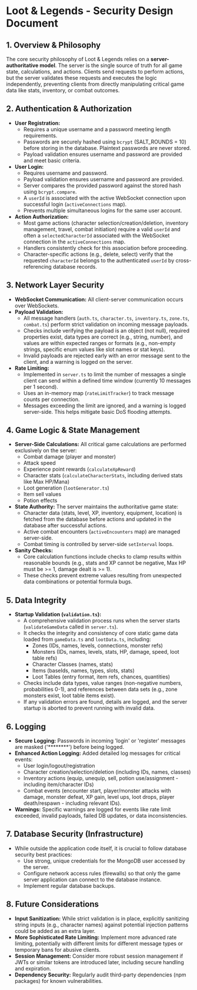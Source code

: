 # Loot & Legends - Security Design Document

## 1. Overview & Philosophy

The core security philosophy of Loot & Legends relies on a **server-authoritative model**. The server is the single source of truth for all game state, calculations, and actions. Clients send requests to perform actions, but the server validates these requests and executes the logic independently, preventing clients from directly manipulating critical game data like stats, inventory, or combat outcomes.

## 2. Authentication & Authorization

*   **User Registration:**
    *   Requires a unique username and a password meeting length requirements.
    *   Passwords are securely hashed using `bcrypt` (SALT_ROUNDS = 10) before storing in the database. Plaintext passwords are never stored.
    *   Payload validation ensures username and password are provided and meet basic criteria.
*   **User Login:**
    *   Requires username and password.
    *   Payload validation ensures username and password are provided.
    *   Server compares the provided password against the stored hash using `bcrypt.compare`.
    *   A `userId` is associated with the active WebSocket connection upon successful login (`activeConnections` map).
    *   Prevents multiple simultaneous logins for the same user account.
*   **Action Authorization:**
    *   Most game actions (character selection/creation/deletion, inventory management, travel, combat initiation) require a valid `userId` and often a `selectedCharacterId` associated with the WebSocket connection in the `activeConnections` map.
    *   Handlers consistently check for this association before proceeding.
    *   Character-specific actions (e.g., delete, select) verify that the requested `characterId` belongs to the authenticated `userId` by cross-referencing database records.

## 3. Network Layer Security

*   **WebSocket Communication:** All client-server communication occurs over WebSockets.
*   **Payload Validation:**
    *   All message handlers (`auth.ts`, `character.ts`, `inventory.ts`, `zone.ts`, `combat.ts`) perform strict validation on incoming message payloads.
    *   Checks include verifying the payload is an object (not null), required properties exist, data types are correct (e.g., string, number), and values are within expected ranges or formats (e.g., non-empty strings, specific enum values like slot names or stat keys).
    *   Invalid payloads are rejected early with an error message sent to the client, and a warning is logged on the server.
*   **Rate Limiting:**
    *   Implemented in `server.ts` to limit the number of messages a single client can send within a defined time window (currently 10 messages per 1 second).
    *   Uses an in-memory map (`rateLimitTracker`) to track message counts per connection.
    *   Messages exceeding the limit are ignored, and a warning is logged server-side. This helps mitigate basic DoS flooding attempts.

## 4. Game Logic & State Management

*   **Server-Side Calculations:** All critical game calculations are performed exclusively on the server:
    *   Combat damage (player and monster)
    *   Attack speed
    *   Experience point rewards (`calculateXpReward`)
    *   Character stats (`calculateCharacterStats`, including derived stats like Max HP/Mana)
    *   Loot generation (`lootGenerator.ts`)
    *   Item sell values
    *   Potion effects
*   **State Authority:** The server maintains the authoritative game state:
    *   Character data (stats, level, XP, inventory, equipment, location) is fetched from the database before actions and updated in the database after successful actions.
    *   Active combat encounters (`activeEncounters` map) are managed server-side.
    *   Combat timing is controlled by server-side `setInterval` loops.
*   **Sanity Checks:**
    *   Core calculation functions include checks to clamp results within reasonable bounds (e.g., stats and XP cannot be negative, Max HP must be >= 1, damage dealt is >= 1).
    *   These checks prevent extreme values resulting from unexpected data combinations or potential formula bugs.

## 5. Data Integrity

*   **Startup Validation (`validation.ts`):**
    *   A comprehensive validation process runs when the server starts (`validateGameData` called in `server.ts`).
    *   It checks the integrity and consistency of core static game data loaded from `gameData.ts` and `lootData.ts`, including:
        *   Zones (IDs, names, levels, connections, monster refs)
        *   Monsters (IDs, names, levels, stats, HP, damage, speed, loot table refs)
        *   Character Classes (names, stats)
        *   Items (baseIds, names, types, slots, stats)
        *   Loot Tables (entry format, item refs, chances, quantities)
    *   Checks include data types, value ranges (non-negative numbers, probabilities 0-1), and references between data sets (e.g., zone monsters exist, loot table items exist).
    *   If any validation errors are found, details are logged, and the server startup is aborted to prevent running with invalid data.

## 6. Logging

*   **Secure Logging:** Passwords in incoming 'login' or 'register' messages are masked ('********') before being logged.
*   **Enhanced Action Logging:** Added detailed log messages for critical events:
    *   User login/logout/registration
    *   Character creation/selection/deletion (including IDs, names, classes)
    *   Inventory actions (equip, unequip, sell, potion use/assignment - including item/character IDs)
    *   Combat events (encounter start, player/monster attacks with damage, monster defeat, XP gain, level ups, loot drops, player death/respawn - including relevant IDs).
*   **Warnings:** Specific warnings are logged for events like rate limit exceeded, invalid payloads, failed DB updates, or data inconsistencies.

## 7. Database Security (Infrastructure)

*   While outside the application code itself, it is crucial to follow database security best practices:
    *   Use strong, unique credentials for the MongoDB user accessed by the server.
    *   Configure network access rules (firewalls) so that only the game server application can connect to the database instance.
    *   Implement regular database backups.

## 8. Future Considerations

*   **Input Sanitization:** While strict validation is in place, explicitly sanitizing string inputs (e.g., character names) against potential injection patterns could be added as an extra layer.
*   **More Sophisticated Rate Limiting:** Implement more advanced rate limiting, potentially with different limits for different message types or temporary bans for abusive clients.
*   **Session Management:** Consider more robust session management if JWTs or similar tokens are introduced later, including secure handling and expiration.
*   **Dependency Security:** Regularly audit third-party dependencies (npm packages) for known vulnerabilities.
